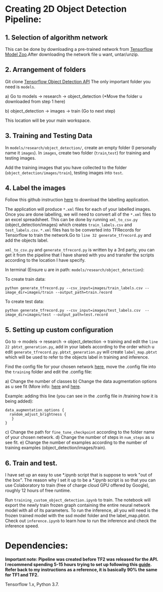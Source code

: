 # Creating 2D Object Detection Pipeline:


## 1. Selection of algorithm network

This can be done by downloading a pre-trained network from [Tensorflow Model Zoo](https://github.com/tensorflow/models/blob/master/research/object_detection/g3doc/tf1_detection_zoo.md).After downloading the network file u want, untar/unzip.

## 2. Arrangement of folders

Git clone [Tensorflow Object Detection API](https://github.com/tensorflow/models)
The only important folder you need is `models`.

a) Go to models -> research -> object_detection (*Move the folder u downloaded from step 1 here)

b) object_detection -> images -> train (Go to next step)

This location will be your main workspace.

## 3. Training and Testing Data

In `models/research/object_detection/`, create an empty folder (I personally name it `images`). In `images`, create two folder (`train`,`test`) for training and testing images.

Add the training images that you have collected to the folder (`object_detection/images/train`), testing images into `test`.

## 4. Label the images

Follow this github instruction [here](https://github.com/tzutalin/labelImg) to download the labelling application.

The application will produce `*.xml` files for each of your labelled images. Once you are done labelling, we will need to convert all of 
the `*.xml` files to an excel spreadsheet. This can be done by running `xml_to_csv.py` (object_detection/images) which creates `train_labels.csv` 
and `test_labels.csv`. `*.xml` files has to be converted into TFRecords for Tensorflow to train the network.Go to `line 32 generate_tfrecord.py`
and add the objects label.

`xml_to_csv.py` and `generate_tfrecord.py` is written by a 3rd party, you can get it from the pipeline that I have shared with you and transfer the scripts according to the location I have specify.

In terminal (Ensure u are in path: `models/research/object_detection`): 

To create train data:

```
python generate_tfrecord.py --csv_input=images/train_labels.csv --image_dir=images/train --output_path=train.record
```

To create test data:

```
python generate_tfrecord.py --csv_input=images/test_labels.csv  --image_dir=images/test --output_path=test.record

```

## 5. Setting up custom configuration

Go to -> models -> research -> object_detection -> training and edit the `line 22 pbtxt_generation.py`, add in your labels according to the order which u edit `generate_tfrecord.py`. `pbtxt_generation.py` will create `label_map.pbtxt` which will be used to refer to the objects label in training and inference.

Find the config file for your chosen network [here](https://github.com/tensorflow/models/tree/master/research/object_detection/samples/configs), 
move the .config file into the `training` folder and edit the .config file:

a) Change the number of classes
b) Change the data augmentation options as u see fit (More info: [here](https://github.com/tensorflow/models/blob/master/research/object_detection/protos/preprocessor.proto ) and [here](https://github.com/tensorflow/models/blob/master/research/object_detection/core/preprocessor.py).

Example: adding this line (you can see in the .config file in /training how it is being added):
```
data_augmentation_options {
  random_adjust_brightness {
   }
}
```

c) Change the path for `fine_tune_checkpoint` according to the folder name of your chosen network.
d) Change the number of steps in `num_steps` as u see fit.
e) Change the number of examples according to the number of training examples (object_detection/images/train).


## 6. Train and test.

I have set up an easy to use *.ipynb script that is suppose to work "out of the box". The reason why I set it up to be a *.ipynb script is so that you can use Colaboratory to train (free of charge cloud GPU offered by Google), roughly 12 hours of free runtime.

Run `training_custom_object_detection.ipynb` to train. The notebook will export the newly train frozen graph containing the entire neural network model with all of its parameters. To run the inference, all you will need is the frozen trained model with the ssd model folder and the label_map.pbtxt. Check out `inference.ipynb` to learn how to run the inference and check the inference speed.



# Dependencies:

**Important note: Pipeline was created before TF2 was released for the API. I recommend spending 5-15 hours trying to set up following this [guide](https://tensorflow-object-detection-api-tutorial.readthedocs.io/en/latest/training.html). Refer back to my instructions as a reference, it is basically 90% the same for TF1 and TF2.** 

Tensorflow 1.x, Python 3.7.
